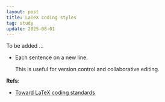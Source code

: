```yaml
---
layout: post
title: LaTeX coding styles
tag: study
update: 2025-08-01
---
```


To be added ...

- Each sentence on a new line. 
  
  This is useful for version control and collaborative editing.

**Refs**:

- [Toward LaTeX coding standards](https://www.tug.org/TUGboat/tb32-3/tb102verna.pdf)